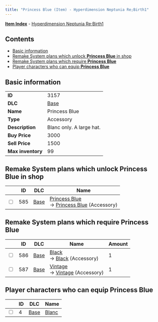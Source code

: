 ```yaml
---
title: "Princess Blue (Item) - Hyperdimension Neptunia Re;Birth1"
---
```


[**Item Index**](/neptunia/rb1/item/index.html) - [Hyperdimension Neptunia Re;Birth1](/neptunia/rb1)

## Contents

- [Basic information](#basic-information)
- [Remake System plans which unlock **Princess Blue** in shop](#remake-system-plans-which-unlock-princess-blue-in-shop)
- [Remake System plans which require **Princess Blue**](#remake-system-plans-which-require-princess-blue)
- [Player characters who can equip **Princess Blue**](#player-characters-who-can-equip-princess-blue)

## Basic information

|   |   |
| -- | -- |
| **ID** | 3157 |
| **DLC** | [Base](/neptunia/rb1/dlc/1-base.html) |
| **Name** | Princess Blue |
| **Type** | Accessory |
| **Description** | Blanc only. A large hat. |
| **Buy Price** | 3000 |
| **Sell Price** | 1500 |
| **Max inventory** | 99 |

## Remake System plans which unlock **Princess Blue** in shop

|    | ID | DLC | Name |
| -- | -- | --- | ---- |
| <input type="checkbox" id="rb1-remake-1-585" class="trackbox" /> | 585 | [Base](/neptunia/rb1/dlc/1-base.html) | [Princess Blue](/neptunia/rb1/remake/1-585-princess-blue.html)<br />→ [Princess Blue](/neptunia/rb1/item/1-3157-princess-blue.html) (Accessory) |

## Remake System plans which require **Princess Blue**

|    | ID | DLC | Name | Amount |
| -- | -- | --- | ---- | ------ |
| <input type="checkbox" id="rb1-remake-1-586" class="trackbox" /> | 586 | [Base](/neptunia/rb1/dlc/1-base.html) | [Black](/neptunia/rb1/remake/1-586-black.html)<br />→ [Black](/neptunia/rb1/item/1-3158-black.html) (Accessory) | 1 |
| <input type="checkbox" id="rb1-remake-1-587" class="trackbox" /> | 587 | [Base](/neptunia/rb1/dlc/1-base.html) | [Vintage](/neptunia/rb1/remake/1-587-vintage.html)<br />→ [Vintage](/neptunia/rb1/item/1-3159-vintage.html) (Accessory) | 1 |

## Player characters who can equip **Princess Blue**

|    | ID | DLC | Name |
| -- | -- | --- | ---- |
| <input type="checkbox" id="rb1-player-1-4" class="trackbox" /> | 4 | [Base](/neptunia/rb1/dlc/1-base.html) | [Blanc](/neptunia/rb1/player/1-4-blanc.html) |